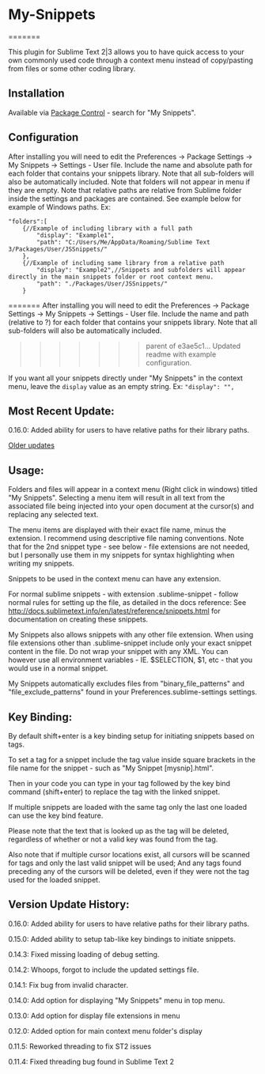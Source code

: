# My-Snippets
=======

This plugin for Sublime Text 2|3 allows you to have quick access to your own commonly used code through a context menu instead of copy/pasting from files or some other coding library.

## Installation

Available via [Package Control](https://sublime.wbond.net/installation) - search for "My Snippets".

## Configuration

After installing you will need to edit the Preferences -> Package Settings -> My Snippets -> Settings - User file. Include the name and absolute path for each folder that contains your snippets library.
Note that all sub-folders will also be automatically included.
Note that folders will not appear in menu if they are empty.
Note that relative paths are relative from Sublime folder inside the settings and packages are contained. See example below for example of Windows paths.
Ex:

	"folders":[
		{//Example of including library with a full path
			"display": "Example1",
			"path": "C:/Users/Me/AppData/Roaming/Sublime Text 3/Packages/User/JSSnippets/"
		},
		{//Example of including same library from a relative path
			"display": "Example2",//Snippets and subfolders will appear directly in the main snippets folder or root context menu.
			"path": "./Packages/User/JSSnippets/"
		}
=======
After installing you will need to edit the Preferences -> Package Settings -> My Snippets -> Settings - User file. Include the name and path (relative to ?) for each folder that contains your snippets library. Note that all sub-folders will also be automatically included.
>>>>>>> parent of e3ae5c1... Updated readme with example configuration.

If you want all your snippets directly under "My Snippets" in the context menu, leave the `display` value as an empty string. Ex: `"display": "",`

## Most Recent Update:

0.16.0: Added ability for users to have relative paths for their library paths.

[Older updates](#version-history)

## Usage:

Folders and files will appear in a context menu (Right click in windows) titled "My Snippets". Selecting a menu item will result in all text from the associated file being injected into your open document at the cursor(s) and replacing any selected text.

The menu items are displayed with their exact file name, minus the extension. I recommend using descriptive file naming conventions. Note that for the 2nd snippet type - see below - file extensions are not needed, but I personally use them in my snippets for syntax highlighting when writing my snippets.

Snippets to be used in the context menu can have any extension.

For normal sublime snippets - with extension .sublime-snippet - follow normal rules for setting up the file, as detailed in the docs reference:
See http://docs.sublimetext.info/en/latest/reference/snippets.html for documentation on creating these snippets.

My Snippets also allows snippets with any other file extension. When using file extensions other than .sublime-snippet include only your exact snippet content in the file. Do not wrap your snippet with any XML. You can however use all environment variables - IE. $SELECTION, $1, etc - that you would use in a normal snippet.

My Snippets automatically excludes files from "binary_file_patterns" and "file_exclude_patterns" found in your Preferences.sublime-settings settings.

## Key Binding:

By default shift+enter is a key binding setup for initiating snippets based on tags.

To set a tag for a snippet include the tag value inside square brackets in the file name for the snippet - such as "My Snippet [mysnip].html".

Then in your code you can type in your tag followed by the key bind command (shift+enter) to replace the tag with the linked snippet.

If multiple snippets are loaded with the same tag only the last one loaded can use the key bind feature.

Please note that the text that is looked up as the tag will be deleted, regardless of whether or not a valid key was found from the tag.

Also note that if multiple cursor locations exist, all cursors will be scanned for tags and only the last valid snippet will be used; And any tags found preceding any of the cursors will be deleted, even if they were not the tag used for the loaded snippet.

## <a id="version-history"></a> Version Update History:

0.16.0: Added ability for users to have relative paths for their library paths.

0.15.0: Added ability to setup tab-like key bindings to initiate snippets.

0.14.3: Fixed missing loading of debug setting.

0.14.2: Whoops, forgot to include the updated settings file.

0.14.1: Fix bug from invalid character.

0.14.0: Add option for displaying "My Snippets" menu in top menu.

0.13.0: Add option for display file extensions in menu

0.12.0: Added option for main context menu folder's display

0.11.5: Reworked threading to fix ST2 issues

0.11.4: Fixed threading bug found in Sublime Text 2
